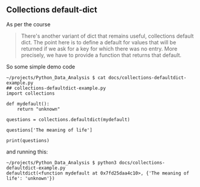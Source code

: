 ## Collections default-dict

As per the course

> There's another variant of dict that remains useful, collections default dict. The point here is to define a default for values that will be returned if we ask for a key for which there was no entry. More precisely, we have to provide a function that returns that default. 

So some simple demo code
```
~/projects/Python_Data_Analysis $ cat docs/collections-defaultdict-example.py
## collections-defaultdict-example.py
import collections

def mydefault():
    return "unknown"

questions = collections.defaultdict(mydefault)

questions['The meaning of life']

print(questions)
```
and running this:

```
~/projects/Python_Data_Analysis $ python3 docs/collections-defaultdict-example.py
defaultdict(<function mydefault at 0x7fd25daa4c10>, {'The meaning of life': 'unknown'})
```